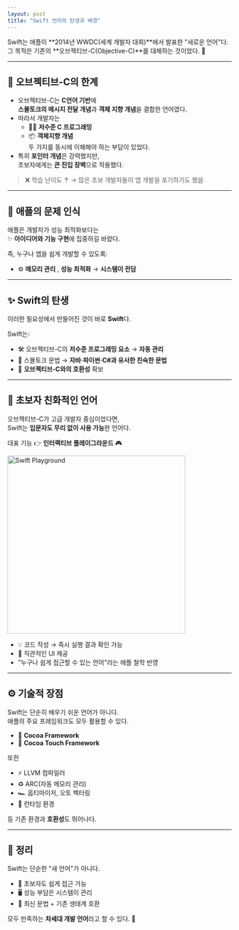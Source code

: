 ```yaml
---
layout: post
title: "Swift 언어의 탄생과 배경"
---
```


Swift는 애플이 **2014년 WWDC(세계 개발자 대회)**에서 발표한 "새로운 언어"다.  
그 목적은 기존의 **오브젝티브-C(Objective-C)**를 대체하는 것이었다. 🚀

---

## 📌 오브젝티브-C의 한계

- 오브젝티브-C는 **C언어 기반**에  
  **스몰토크의 메시지 전달 개념**과 **객체 지향 개념**을 결합한 언어였다.
- 따라서 개발자는  
  - 🧑‍💻 **저수준 C 프로그래밍**  
  - 📦 **객체지향 개념**  
  두 가지를 동시에 이해해야 하는 부담이 있었다.
- 특히 **포인터 개념**은 강력했지만,  
  초보자에게는 **큰 진입 장벽**으로 작용했다.  

> ❌ 학습 난이도 ↑ → 많은 초보 개발자들이 앱 개발을 포기하기도 했음  

---

## 🍏 애플의 문제 인식

애플은 개발자가 성능 최적화보다는  
✨ **아이디어와 기능 구현**에 집중하길 바랐다.

즉, 누구나 앱을 쉽게 개발할 수 있도록:  
- ⚙️ **메모리 관리** , **성능 최적화** → **시스템이 전담**

---

## ✨ Swift의 탄생

이러한 필요성에서 만들어진 것이 바로 **Swift**다.  

Swift는:  
- 🛠️ 오브젝티브-C의 **저수준 프로그래밍 요소** → **자동 관리**  
- 📖 스몰토크 문법 → **자바·파이썬·C#과 유사한 친숙한 문법**  
- 🔄 **오브젝티브-C와의 호환성** 확보  

---

## 🌱 초보자 친화적인 언어

오브젝티브-C가 고급 개발자 중심이었다면,  
Swift는 **입문자도 무리 없이 사용 가능**한 언어다.  

대표 기능 👉 **인터랙티브 플레이그라운드** 🎮

<img src="https://developer.apple.com/swift/images/swift-og.png" alt="Swift Playground" width="400">

- 💡 코드 작성 → 즉시 실행 결과 확인 가능  
- 👀 직관적인 UI 제공  
- "누구나 쉽게 접근할 수 있는 언어"라는 애플 철학 반영  

---

## ⚙️ 기술적 장점

Swift는 단순히 배우기 쉬운 언어가 아니다.  
애플의 주요 프레임워크도 모두 활용할 수 있다.  

- 🍎 **Cocoa Framework**  
- 📱 **Cocoa Touch Framework**  

또한  
- ⚡ LLVM 컴파일러  
- ♻️ ARC(자동 메모리 관리)  
- 🏎️ 옵티마이저, 오토 벡터링  
- 🔧 런타임 환경  

등 기존 환경과 **호환성**도 뛰어나다.  

---

## 🎯 정리

Swift는 단순한 "새 언어"가 아니다.  
- 👶 초보자도 쉽게 접근 가능  
- 🖥️ 성능 부담은 시스템이 관리  
- 🧩 최신 문법 + 기존 생태계 호환  

모두 만족하는 **차세대 개발 언어**라고 할 수 있다. 🚀